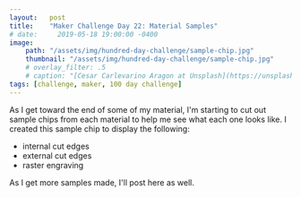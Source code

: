 ```yaml
---
layout:   post
title:    "Maker Challenge Day 22: Material Samples"
# date:     2019-05-18 19:00:00 -0400
image:
    path: "/assets/img/hundred-day-challenge/sample-chip.jpg"
    thumbnail: "/assets/img/hundred-day-challenge/sample-chip.jpg"
    # overlay_filter: .5
    # caption: "[Cesar Carlevarino Aragon at Unsplash](https://unsplash.com/photos/NL_DF0Klepc)"
tags: [challenge, maker, 100 day challenge]
---
```

As I get toward the end of some of my material, I'm starting to cut out sample chips from each material to help me see what each one looks like. I created this sample chip to display the following:

* internal cut edges
* external cut edges
* raster engraving

As I get more samples made, I'll post here as well.